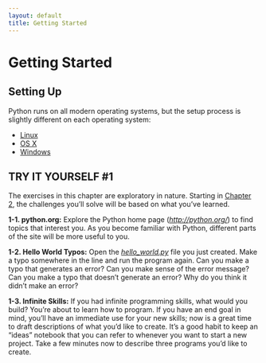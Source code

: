 ```yaml
---
layout: default
title: Getting Started
---
```


# Getting Started

Setting Up
---

Python runs on all modern operating systems, but the setup process is slightly different on each operating system:

- [Linux](linux_setup.md)
- [OS X](osx_setup.md)
- [Windows](windows_setup.md)

TRY IT YOURSELF \#1
-------------------

The exercises in this chapter are exploratory in nature. Starting in
[Chapter 2](../chapter_02/README.md#ch02), the challenges you’ll solve will be based
on what you’ve learned.

<span id="ch1exe1"></span>**1-1. python.org:** Explore the Python home
page (*<http://python.org/>*) to find topics that interest you. As you
become familiar with Python, different parts of the site will be more
useful to you.

<span id="ch1exe2"></span>**1-2. Hello World Typos:** Open the
[*hello_world.py*](hello_world.py) file you just created. Make a typo somewhere in the
line and run the program again. Can you make a typo that generates an
error? Can you make sense of the error message? Can you make a typo that
doesn’t generate an error? Why do you think it didn’t make an error?

<span id="ch1exe3"></span>**1-3. Infinite Skills:** If you had infinite
programming skills, what would you build? You’re about to learn how to
program. If you have an end goal in mind, you’ll have an immediate use
for your new skills; now is a great time to draft descriptions of what
you’d like to create. It’s a good habit to keep an “ideas” notebook that
you can refer to whenever you want to start a new project. Take a few
minutes now to describe three programs you’d like to create.

